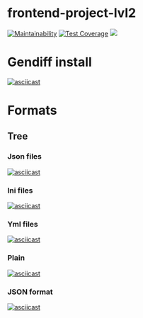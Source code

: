 # frontend-project-lvl2

[![Maintainability](https://api.codeclimate.com/v1/badges/b4bcfee02399cf15de63/maintainability)](https://codeclimate.com/github/NoimanUsA/frontend-project-lvl2/maintainability)  [![Test Coverage](https://api.codeclimate.com/v1/badges/b4bcfee02399cf15de63/test_coverage)](https://codeclimate.com/github/NoimanUsA/frontend-project-lvl2/test_coverage)  [![](https://github.com/NoimanUsA/frontend-project-lvl2/workflows/built/badge.svg)](https://github.com/NoimanUsA/frontend-project-lvl2/actions)

# Gendiff install
[![asciicast](https://asciinema.org/a/MoHGoXXoC9mzgKNTCjS8WvfRE.svg)](https://asciinema.org/a/MoHGoXXoC9mzgKNTCjS8WvfRE)

# Formats

## Tree 

### Json files

[![asciicast](https://asciinema.org/a/VRfkJvNOWYLMY2IVGkN3DeAD7.svg)](https://asciinema.org/a/VRfkJvNOWYLMY2IVGkN3DeAD7)

### Ini files

[![asciicast](https://asciinema.org/a/d9SeUzZgZiSO5HpyKzim8Chiu.svg)](https://asciinema.org/a/d9SeUzZgZiSO5HpyKzim8Chiu)

### Yml files

[![asciicast](https://asciinema.org/a/lrFFgV3JMJvSQ0cmac3OXxf4u.svg)](https://asciinema.org/a/lrFFgV3JMJvSQ0cmac3OXxf4u)

### Plain

[![asciicast](https://asciinema.org/a/S1q9iOe7080nRLri1EfIJnJL2.svg)](https://asciinema.org/a/S1q9iOe7080nRLri1EfIJnJL2)

### JSON format

[![asciicast](https://asciinema.org/a/8QNJqoH6bwlbtaRdy7uOmA64q.svg)](https://asciinema.org/a/8QNJqoH6bwlbtaRdy7uOmA64q)




